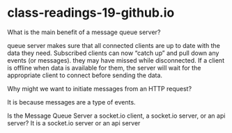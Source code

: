 # class-readings-19-github.io

What is the main benefit of a message queue server?

queue server makes sure that all connected clients are up to date with the data they need. 
Subscribed clients can now “catch up” and pull down any events (or messages). they may have missed while disconnected.
If a client is offline when data is available for them, the server will wait for the appropriate client to connect before sending the data.

Why might we want to initiate messages from an HTTP request?

It is because messages are a type of events.

Is the Message Queue Server a socket.io client, a socket.io server, or an api server?
It is a socket.io server or an api server
